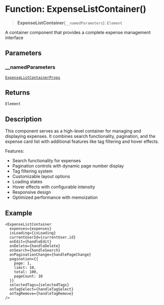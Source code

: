 # Function: ExpenseListContainer()

> **ExpenseListContainer**(`__namedParameters`): `Element`

A container component that provides a complete expense management interface

## Parameters

### \_\_namedParameters

[`ExpenseListContainerProps`](../interfaces/ExpenseListContainerProps.md)

## Returns

`Element`

## Description

This component serves as a high-level container for managing and displaying expenses.
It combines search functionality, pagination, and the expense card list with additional
features like tag filtering and hover effects.

Features:
- Search functionality for expenses
- Pagination controls with dynamic page number display
- Tag filtering system
- Customizable layout options
- Loading states
- Hover effects with configurable intensity
- Responsive design
- Optimized performance with memoization

## Example

```tsx
<ExpenseListContainer
  expenses={expenses}
  isLoading={isLoading}
  currentUserId={currentUser.id}
  onEdit={handleEdit}
  onDelete={handleDelete}
  onSearch={handleSearch}
  onPaginationChange={handlePageChange}
  pagination={{
    page: 1,
    limit: 10,
    total: 100,
    pageCount: 10
  }}
  selectedTags={selectedTags}
  onTagSelect={handleTagSelect}
  onTagRemove={handleTagRemove}
/>
```
